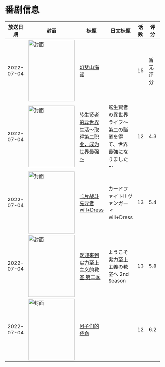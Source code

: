 # 番剧信息

|放送日期|封面|标题|日文标题|话数|评分|评分人数|
|---|---|---|---|---|---|---|
|2022-07-04|<img src="//lain.bgm.tv/pic/cover/c/5d/f2/312311_A9y9s.jpg" alt="封面" style="width:150px;height:200px;object-fit:cover;">|[幻梦山海谣](https://bangumi.tv/subject/312311)||15|暂无评分|少于10人评分|
|2022-07-04|<img src="//lain.bgm.tv/pic/cover/c/68/c0/326869_drW42.jpg" alt="封面" style="width:150px;height:200px;object-fit:cover;">|[转生贤者的异世界生活～取得第二职业，成为世界最强～](https://bangumi.tv/subject/326869)|転生賢者の異世界ライフ～第二の職業を得て、世界最強になりました～|12|4.3|954人评分|
|2022-07-04|<img src="//lain.bgm.tv/pic/cover/c/ad/62/349388_7v4v4.jpg" alt="封面" style="width:150px;height:200px;object-fit:cover;">|[卡片战斗先导者 will+Dress](https://bangumi.tv/subject/349388)|カードファイト!! ヴァンガード will+Dress|13|5.4|31人评分|
|2022-07-04|<img src="//lain.bgm.tv/pic/cover/c/c8/8a/371546_Df9ri.jpg" alt="封面" style="width:150px;height:200px;object-fit:cover;">|[欢迎来到实力至上主义的教室 第二季](https://bangumi.tv/subject/371546)|ようこそ実力至上主義の教室へ 2nd Season|13|5.8|5505人评分|
|2022-07-04|<img src="//lain.bgm.tv/pic/cover/c/ac/42/376673_W30Q4.jpg" alt="封面" style="width:150px;height:200px;object-fit:cover;">|[团子们的使命](https://bangumi.tv/subject/376673)||12|6.2|13人评分|
